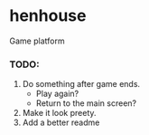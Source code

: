 # henhouse
Game platform


### TODO:

1. Do something after game ends.
    - Play again?
    - Return to the main screen?
2. Make it look preety.
3. Add a better readme